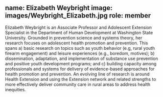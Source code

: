 name: Elizabeth Weybright
image: images/Weybright_Elizabeth.jpg
role: member
---
 
Elizabeth Weybright is an Associate Professor and Adolescent Extension Specialist in the Department of Human Development at Washington State University. Grounded in prevention science and systems theory, her research focuses on adolescent health promotion and prevention. This spans a) basic research on topics such as youth behavior (e.g, rural youth firearm engagement) and leisure experiences (e.g., boredom, motives); b) dissemination, adaptation, and implementation of substance use prevention and positive youth development programs; and c) building capacity among professionals and systems for delivery of evidence-based approaches for health promotion and prevention. An evolving line of research is around Health Extension and using the Extension network and related strengths to more effectively deliver community care in rural areas to address health inequities.
